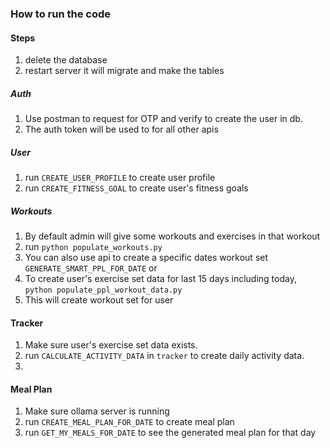 ### How to run the code


#### Steps

1. delete the database
2. restart server it will migrate and make the tables

##### Auth

1. Use postman to request for OTP and verify to create the user in db.
2. The auth token will be used to for all other apis

##### User
1. run `CREATE_USER_PROFILE` to create user profile
2. run `CREATE_FITNESS_GOAL` to create user's fitness goals

##### Workouts

1. By default admin will give some workouts and exercises in that workout
2. run `python populate_workouts.py`
3. You can also use api to create a specific dates workout set `GENERATE_SMART_PPL_FOR_DATE` or 
4. To create user's exercise set data for last 15 days including today, `python populate_ppl_workout_data.py`
5. This will create workout set for user


#### Tracker

1. Make sure user's exercise set data exists.
2. run `CALCULATE_ACTIVITY_DATA` in `tracker` to create daily activity data.
3. 


#### Meal Plan
1. Make sure ollama server is running
2. run `CREATE_MEAL_PLAN_FOR_DATE` to create meal plan
3. run `GET_MY_MEALS_FOR_DATE` to see the generated meal plan for that day

